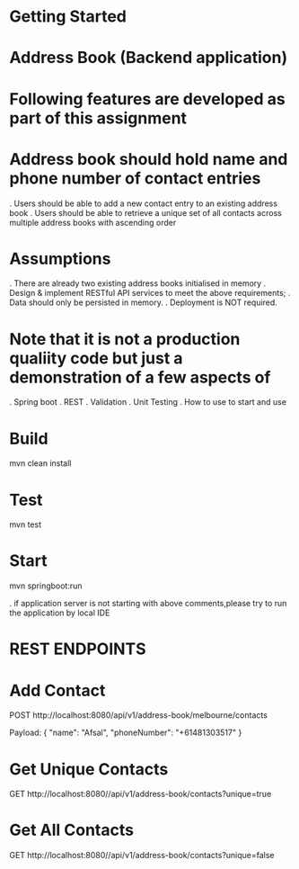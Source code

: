 # Getting Started

# Address Book (Backend application)

# Following features are developed as part of this assignment

# Address book should hold name and phone number of contact entries

. Users should be able to add a new contact entry to an existing address book
. Users should be able to retrieve a unique set of all contacts across multiple address books with ascending order

# Assumptions

. There are already two existing address books initialised in memory
. Design & implement RESTful API services to meet the above requirements;
. Data should only be persisted in memory.
. Deployment is NOT required.

# Note that it is not a production qualiity code but just a demonstration of a few aspects of

. Spring boot
. REST
. Validation
. Unit Testing
. How to use to start and use

# Build

mvn clean install

# Test

mvn test

# Start

mvn springboot:run

. if application server is not starting with above comments,please try to run the application by local IDE

# REST ENDPOINTS

# Add Contact

POST http://localhost:8080/api/v1/address-book/melbourne/contacts

Payload:
{
"name": "Afsal",
"phoneNumber": "+61481303517"
}

# Get Unique Contacts

GET http://localhost:8080//api/v1/address-book/contacts?unique=true

# Get All Contacts

GET http://localhost:8080//api/v1/address-book/contacts?unique=false

